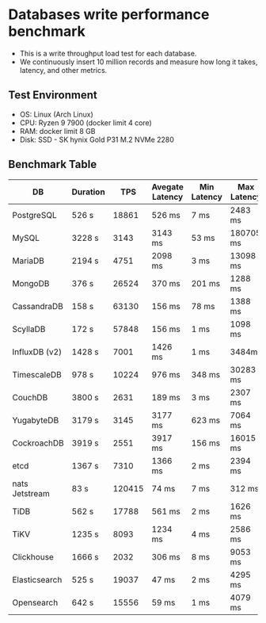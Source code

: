 # Databases write performance benchmark

- This is a write throughput load test for each database.
- We continuously insert 10 million records and measure how long it takes, latency, and other metrics.

## Test Environment

- OS: Linux (Arch Linux)
- CPU: Ryzen 9 7900 (docker limit 4 core)
- RAM: docker limit 8 GB
- Disk: SSD - SK hynix Gold P31 M.2 NVMe 2280

## Benchmark Table

| DB             | Duration | TPS    | Avegate Latency | Min Latency | Max Latency | Disk Usage |
| -------------- | -------- | ------ | --------------- | ----------- | ----------- | ---------- |
| PostgreSQL     | 526 s    | 18861  | 526 ms          | 7 ms        | 2483 ms     | 3.7 GB     |
| MySQL          | 3228 s   | 3143   | 3143 ms         | 53 ms       | 180705 ms   | 7.6 GB     |
| MariaDB        | 2194 s   | 4751   | 2098 ms         | 3 ms        | 13098 ms    | 3.8 GB     |
| MongoDB        | 376 s    | 26524  | 370 ms          | 201 ms      | 1288 ms     | 3.1 GB     |
| CassandraDB    | 158 s    | 63130  | 156 ms          | 78 ms       | 1388 ms     | 2.3 GB     |
| ScyllaDB       | 172 s    | 57848  | 156 ms          | 1 ms        | 1098 ms     | 6.2 GB     |
| InfluxDB (v2)  | 1428 s   | 7001   | 1426 ms         | 1 ms        | 3484ms      | 1.6 GB     |
| TimescaleDB    | 978 s    | 10224  | 976 ms          | 348 ms      | 30283 ms    | 12 GB      |
| CouchDB        | 3800 s   | 2631   | 189 ms          | 3 ms        | 2307 ms     | 28 GB      |
| YugabyteDB     | 3179 s   | 3145   | 3177 ms         | 623 ms      | 7064 ms     | 2 GB       |
| CockroachDB    | 3919 s   | 2551   | 3917 ms         | 156 ms      | 16015 ms    | 3.1 GB     |
| etcd           | 1367 s   | 7310   | 1366 ms         | 2 ms        | 2394 ms     | 2.6 GB     |
| nats Jetstream | 83 s     | 120415 | 74 ms           | 7 ms        | 312 ms      | 1.9 GB     |
| TiDB           | 562 s    | 17788  | 561 ms          | 2 ms        | 1626 ms     | 3.1 GB     |
| TiKV           | 1235 s   | 8093   | 1234 ms         | 4 ms        | 2586 ms     | 24 GB      |
| Clickhouse     | 1666 s   | 2032   | 306 ms          | 8 ms        | 9053 ms     | 2.4 GB     |
| Elasticsearch  | 525 s    | 19037  | 47 ms           | 2 ms        | 4295 ms     | 5.2 GB     |
| Opensearch     | 642 s    | 15556  | 59 ms           | 1 ms        | 4079 ms     | 5.3 GB     |
